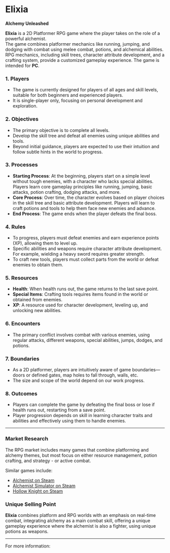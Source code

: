 
# Elixia  
**Alchemy Unleashed**

**Elixia** is a 2D Platformer RPG game where the player takes on the role of a powerful alchemist.  
The game combines platformer mechanics like running, jumping, and dodging with combat using melee combat, potions, and alchemical abilities. RPG mechanics, including skill trees, character attribute development, and a crafting system, provide a customized gameplay experience. The game is intended for **PC**.

### 1. Players
- The game is currently designed for players of all ages and skill levels, suitable for both beginners and experienced players.
- It is single-player only, focusing on personal development and exploration.

### 2. Objectives
- The primary objective is to complete all levels.
- Develop the skill tree and defeat all enemies using unique abilities and tools.
- Beyond initial guidance, players are expected to use their intuition and follow subtle hints in the world to progress.

### 3. Processes
- **Starting Process**: At the beginning, players start on a simple level without tough enemies, with a character who lacks special abilities. Players learn core gameplay principles like running, jumping, basic attacks, potion crafting, dodging attacks, and more.
- **Core Process**: Over time, the character evolves based on player choices in the skill tree and basic attribute development. Players will learn to craft potions and tools to help them face new enemies and advance.
- **End Process**: The game ends when the player defeats the final boss.

### 4. Rules
- To progress, players must defeat enemies and earn experience points (XP), allowing them to level up.
- Specific abilities and weapons require character attribute development. For example, wielding a heavy sword requires greater strength.
- To craft new tools, players must collect parts from the world or defeat enemies to obtain them.

### 5. Resources
- **Health**: When health runs out, the game returns to the last save point.
- **Special Items**: Crafting tools requires items found in the world or obtained from enemies.
- **XP**: A resource used for character development, leveling up, and unlocking new abilities.

### 6. Encounters
- The primary conflict involves combat with various enemies, using regular attacks, different weapons, special abilities, jumps, dodges, and potions.

### 7. Boundaries
- As a 2D platformer, players are intuitively aware of game boundaries—doors or defined gates, map holes to fall through, walls, etc.
- The size and scope of the world depend on our work progress.

### 8. Outcomes
- Players can complete the game by defeating the final boss or lose if health runs out, restarting from a save point.
- Player progression depends on skill in learning character traits and abilities and effectively using them to handle enemies.

---

### Market Research

The RPG market includes many games that combine platforming and alchemy themes, but most focus on either resource management, potion crafting, and strategy - or active combat.

Similar games include:
- [Alchemist on Steam](https://store.steampowered.com/app/1942050/Alchemist/)
- [Alchemist Simulator on Steam](https://store.steampowered.com/app/1105040/Alchemist_Simulator/)
- [Hollow Knight on Steam](https://store.steampowered.com/app/367520/Hollow_Knight/?curator_clanid=27824387)

### Unique Selling Point
**Elixia** combines platform and RPG worlds with an emphasis on real-time combat, integrating alchemy as a main combat skill, offering a unique gameplay experience where the alchemist is also a fighter, using unique potions as weapons.

---

For more information:

